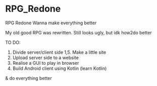 # RPG_Redone
  RPG Redone
Wanna make everything better

My old good RPG was rewritten.
Still looks ugly, but idk how2do better

TO DO:
1. Divide server/client side
1,5. Make a little site
2. Upload server side to a website
3. Realise a GUI to play in browser
4. Build Android client using Kotlin (learn Kotlin)

& do everything better
